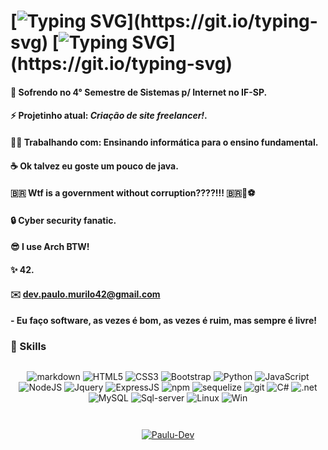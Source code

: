# [![Typing SVG](https://readme-typing-svg.herokuapp.com?font=Sono&duration=1000&pause=15000&color=5BF000&width=500&lines=Hello+world!+Seja+muito+bem+vindo!)](https://git.io/typing-svg) [![Typing SVG](https://readme-typing-svg.herokuapp.com?font=Sono&duration=2000&pause=15000&color=5BF000&width=500&lines=Sou+um+cara+que+gosta+de+TI.)](https://git.io/typing-svg)


#### 📝 Sofrendo no 4° Semestre de Sistemas p/ Internet no IF-SP.
#### ⚡ Projetinho atual: *Criação de site freelancer!*.
#### 👨‍🏫 Trabalhando com: Ensinando informática para o ensino fundamental.
#### ☕ Ok talvez eu goste um pouco de java.
#### 🇧🇷 Wtf is a government without corruption????!!! 🇧🇷🦜⚽
#### 🔒 Cyber security fanatic.
#### 😎 I use Arch BTW!
#### ✨️ 42.

#### ✉️ dev.paulo.murilo42@gmail.com 
#### - Eu faço software, as vezes é bom, as vezes é ruim, mas sempre é livre!
### 💫 Skills 

<div align='center'>
 
<img src="https://user-images.githubusercontent.com/73097560/115834477-dbab4500-a447-11eb-908a-139a6edaec5c.gif" alt="">
<p><img src="https://img.shields.io/badge/Markdown-000000?style=for-the-badge&logo=markdown&logoColor=white" alt="markdown"> 
<img src="https://img.shields.io/badge/HTML5-E34F26?style=for-the-badge&logo=html5&logoColor=white" alt="HTML5"> 
<img src="https://img.shields.io/badge/CSS3-1572B6?style=for-the-badge&logo=css3&logoColor=white" alt="CSS3"> 
<img src="https://img.shields.io/badge/Bootstrap-563D7C?style=for-the-badge&logo=bootstrap&logoColor=white" alt="Bootstrap"> 
<img src="https://img.shields.io/badge/Python-3776AB?style=for-the-badge&logo=python&logoColor=white" alt="Python">
<img src="https://img.shields.io/badge/JavaScript-F7DF1E?style=for-the-badge&logo=javascript&logoColor=black" alt="JavaScript">
<img src="https://img.shields.io/badge/Node.js-43853D?style=for-the-badge&logo=node.js&logoColor=white" alt="NodeJS"> 
<img src="https://img.shields.io/badge/jQuery-0769AD?style=for-the-badge&logo=jquery&logoColor=white" alt="Jquery">
<img src="https://img.shields.io/badge/Express.js-404D59?style=for-the-badge" alt="ExpressJS"> 
<img src="https://img.shields.io/badge/NPM-%23000000.svg?style=for-the-badge&logo=npm&logoColor=white" alt="npm">
<img src="https://img.shields.io/badge/Sequelize-52B0E7?style=for-the-badge&logo=Sequelize&logoColor=white" alt="sequelize">
<img src="https://img.shields.io/badge/git-%23F05033.svg?style=for-the-badge&logo=git&logoColor=white" alt="git">
<img src="https://img.shields.io/badge/C%23-777BB4?style=for-the-badge&logo=c-sharp&logoColor=white" alt="C#">
<img src="https://img.shields.io/badge/.NET-5C2D91?style=for-the-badge&logo=.net&logoColor=white" alt=".net">
<img src="https://img.shields.io/badge/MySQL-00000F?style=for-the-badge&logo=mysql&logoColor=white" alt="MySQL">
<img src="https://img.shields.io/badge/SQL_Server-CC2927?style=for-the-badge&logo=microsoft-sql-server&logoColor=white" alt="Sql-server">
<img src="https://img.shields.io/badge/Linux-FFFAFA?style=for-the-badge&logo=linux&logoColor=black" alt="Linux">
<img src="https://img.shields.io/badge/Windows-017AD7?style=for-the-badge&logo=windows&logoColor=white" alt="Win"></p>
</div>

<img src="https://user-images.githubusercontent.com/73097560/115834477-dbab4500-a447-11eb-908a-139a6edaec5c.gif" alt="">
 

<div align='center'>
<p><a href="[https://github.com/Paulo-Murilo-Dev](https://github-readme-stats.vercel.app/api?username=Paulo-Murilo-Dev&show_icons=true&theme=dracula&include_all_commits=true&count_private=tru)"><img src="https://github-readme-stats.vercel.app/api?username=Paulo-Murilo-Dev&show_icons=true&theme=dracula&include_all_commits=true&count_private=true" alt="">


 
 <img src="https://github-readme-stats.vercel.app/api/top-langs/?username=Paulo-Murilo-Dev&layout=compact&langs_count=7&theme=dark" alt="Paulu-Dev"></a></p>
</div>
<!--


   (  )   (   )  )
     ) (   )  (  (
     ( )  (    ) )
     _____________
    <_____________> ___
    |             |/ _ \
    |               | | |
    |               |_| |
 ___|             |\___/
/    \___________/    \
\_____________________/ -->

~ ASCII ART <3 (Look in readme file)
